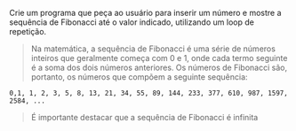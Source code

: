 Crie um programa que peça ao usuário para inserir um número e mostre a sequência de Fibonacci até o valor indicado, utilizando um loop de repetição.

>Na matemática, a sequência de Fibonacci é uma série de números inteiros que geralmente começa com 0 e 1, onde cada termo seguinte é a soma dos dois números anteriores.
>Os números de Fibonacci são, portanto, os números que compõem a seguinte sequência:
```~~~javascript
0,1, 1, 2, 3, 5, 8, 13, 21, 34, 55, 89, 144, 233, 377, 610, 987, 1597, 2584, ...
```

>É importante destacar que a sequência de Fibonacci é infinita
